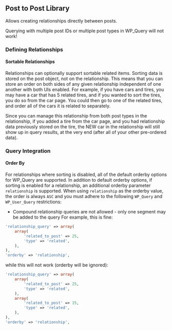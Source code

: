 Post to Post Library
--------------------

Allows creating relationships directly between posts.

Querying with multiple post IDs or multiple post types in WP_Query will not work!


### Defining Relationships


#### Sortable Relationships
Relationships can optionally support sortable related items. Sorting data is stored on the post object, not on the relationship. This means that you can store an order on both sides of any given relationship independent of one another with both UIs enabled. For example, if you have cars and tires, you may have a car that has 5 related tires, and if you wanted to sort the tires, you do so from the car page. You could then go to one of the related tires, and order all of the cars it is related to separately.

Since you can manage this relationship from both post types in the relationship, if you added a tire from the car page, and you had relationship data previously stored on the tire, the NEW car in the relationship will still show up in query results, at the very end (after all of your other pre-ordered data).


### Query Integration

#### Order By

For relationships where sorting is disabled, all of the default orderby options for WP_Query are supported.
In addition to default orderby options, if sorting is enabled for a relationship, an additional orderby parameter `relationship` is supported.
When using `relationship` as the orderby value, the order is always `ASC` and you must adhere to the following `WP_Query` and `WP_User_Query` restrictions:

- Compound relationship queries are not allowed - only one segment may be added to the query
For example, this is fine:

```php
'relationship_query' => array(
    array(
        'related_to_post' => 25,
        'type' => 'related',
    ),
),
'orderby' => 'relationship',
```

while this will not work (orderby will be ignored):
```php
'relationship_query' => array(
    array(
        'related_to_post' => 25,
        'type' => 'related',
    ),
    array(
		'related_to_post' => 15,
		'type' => 'related',
	),
),
'orderby' => 'relationship',
```

